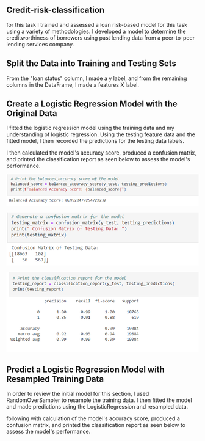 ## Credit-risk-classification

for this task I trained and assessed a loan risk-based model for this task using a variety of methodologies. I developed a model to determine the creditworthiness of borrowers using past lending data from a peer-to-peer lending services company.


## Split the Data into Training and Testing Sets

From the "loan status" column, I made a y label, and from the remaining columns in the DataFrame, I made a features X label.

## Create a Logistic Regression Model with the Original Data

I fitted the logistic regression model using the training data and my understanding of logistic regression. Using the testing feature data and the fitted model, I then recorded the predictions for the testing data labels.

I then calculated the model's accuracy score, produced a confusion matrix, and printed the classification report as seen below to assess the model's performance.

![](https://github.com/Gilaine-UOT/Credit-risk-classification/blob/main/Images/Capture%201.PNG)

![](https://github.com/Gilaine-UOT/Credit-risk-classification/blob/main/Images/Capture%202.PNG)

![](https://github.com/Gilaine-UOT/Credit-risk-classification/blob/main/Images/Capture%203.PNG)

## Predict a Logistic Regression Model with Resampled Training Data

In order to review the initial model for this section, I used RandomOverSampler to resample the training data. I then fitted the model and made predictions using the LogisticRegression and resampled data.

following with calculation of the model's accuracy score, produced a confusion matrix, and printed the classification report as seen below to assess the model's performance.
